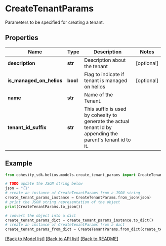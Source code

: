# CreateTenantParams

Parameters to be specified for creating a tenant.

## Properties

Name | Type | Description | Notes
------------ | ------------- | ------------- | -------------
**description** | **str** | Description about the tenant | [optional] 
**is_managed_on_helios** | **bool** | Flag to indicate if tenant is managed on helios | [optional] 
**name** | **str** | Name of the Tenant. | 
**tenant_id_suffix** | **str** | This suffix is used by cohesity to generate the actual tenant Id by appending the parent&#39;s tenant id to it. | 

## Example

```python
from cohesity_sdk.helios.models.create_tenant_params import CreateTenantParams

# TODO update the JSON string below
json = "{}"
# create an instance of CreateTenantParams from a JSON string
create_tenant_params_instance = CreateTenantParams.from_json(json)
# print the JSON string representation of the object
print(CreateTenantParams.to_json())

# convert the object into a dict
create_tenant_params_dict = create_tenant_params_instance.to_dict()
# create an instance of CreateTenantParams from a dict
create_tenant_params_from_dict = CreateTenantParams.from_dict(create_tenant_params_dict)
```
[[Back to Model list]](../README.md#documentation-for-models) [[Back to API list]](../README.md#documentation-for-api-endpoints) [[Back to README]](../README.md)


